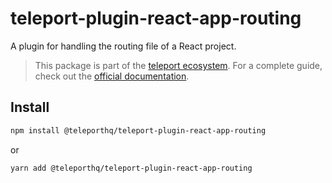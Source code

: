 # teleport-plugin-react-app-routing

A plugin for handling the routing file of a React project.

> This package is part of the [teleport ecosystem](https://github.com/teleporthq/teleport-code-generators). For a complete guide, check out the [official documentation](https://docs.teleporthq.io/).

## Install
```bash
npm install @teleporthq/teleport-plugin-react-app-routing
```
or
```bash
yarn add @teleporthq/teleport-plugin-react-app-routing
```
